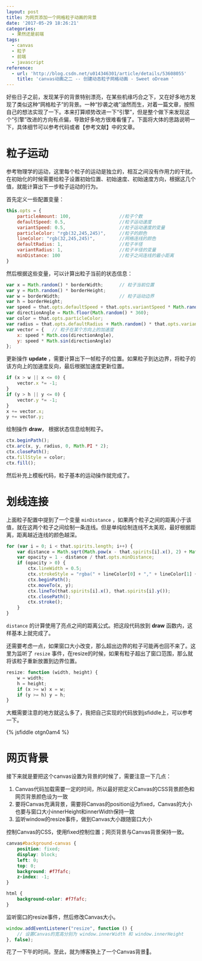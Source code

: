 ```yaml
---
layout: post
title: 为网页添加一个网格粒子动画的背景
date: '2017-05-29 18:26:21'
categories:
  - 果然还是前端
tags:
  - canvas
  - 粒子
  - 前端
  - javascript
reference:
  - url: 'http://blog.csdn.net/u014346301/article/details/53608055'
    title: 'canvas动画之二 -- 创建动态粒子网格动画 - Sweet oDream '
---
```


好些日子之前，发现某乎的背景特别漂亮，在某些机缘巧合之下，又在好多地方发现了类似这种“网格粒子”的背景。一种“抄袭之魂”油然而生，对着一篇文章，按照自己的想法实现了一下。本来打算顺势改进一下“引擎”，但是整个做下来发现这个“引擎”改进的方向有点偏，导致好多地方很难看懂了。下面将大体的思路说明一下，具体细节可以参考代码或者【参考文献】中的文章。

# 粒子运动

参考物理学的运动，这里每个粒子的运动是独立的，相互之间没有作用力的干扰。在初始化的时候需要给粒子设置初始位置、初始速度、初始速度方向，根据这几个值，就能计算出下一步粒子运动的行为。

首先定义一些配置变量：

```javascript
this.opts = {
    particleAmount: 100,                  //粒子个数
    defaultSpeed: 0.5,                    //粒子运动速度
    variantSpeed: 0.5,                    //粒子运动速度的变量
    particleColor: "rgb(32,245,245)",     //粒子的颜色
    lineColor: "rgb(32,245,245)",         //网格连线的颜色
    defaultRadius: 1,                     //粒子半径
    variantRadius: 1,                     //粒子半径的变量
    minDistance: 100                      //粒子之间连线的最小距离
}
```

然后根据这些变量，可以计算出粒子当前的状态信息：

```javascript
var x = Math.random() * borderWidth;      // 粒子当前位置
var y = Math.random() * borderHeight;
var w = borderWidth;                      // 粒子运动边界
var h = borderHeight;
var speed = that.opts.defaultSpeed + that.opts.variantSpeed * Math.random();     // 粒子运动速度
var directionAngle = Math.floor(Math.random() * 360);                            // 粒子运动方向
var color = that.opts.particleColor;
var radius = that.opts.defaultRadius + Math.random() * that.opts.variantRadius;  // 粒子半径
var vector = {   // 粒子在某个方向上的加速度
    x: speed * Math.cos(directionAngle),
    y: speed * Math.sin(directionAngle)
};
```

更新操作 **update** ，需要计算出下一帧粒子的位置。如果粒子到达边界，将粒子的该方向上的加速度反向，最后根据加速度更新位置。

```javascript
if (x > w || x <= 0) {
    vector.x *= -1;
}
if (y > h || y <= 0) {
    vector.y *= -1;
}
x += vector.x;
y += vector.y;
```

绘制操作 **draw**， 根据状态信息绘制粒子。

```javascript
ctx.beginPath();
ctx.arc(x, y, radius, 0, Math.PI * 2);
ctx.closePath();
ctx.fillStyle = color;
ctx.fill();
```

然后补充上模板代码，粒子基本的运动操作就完成了。

# 划线连接

上面粒子配置中提到了一个变量 `minDistance` ，如果两个粒子之间的距离小于该值，就在这两个粒子之间绘制一条连线。但是单纯绘制连线不太美观，最好根据距离，距离越近连线的颜色越深。

```javascript
for (var i = 0; i < that.spirits.length; i++) {
    var distance = Math.sqrt(Math.pow(x - that.spirits[i].x(), 2) + Math.pow(y - that.spirits[i].y(), 2));
    var opacity = 1 - distance / that.opts.minDistance;
    if (opacity > 0) {
        ctx.lineWidth = 0.5;
        ctx.strokeStyle = "rgba(" + lineColor[0] + "," + lineColor[1] + "," + lineColor[2] + "," + opacity + ")";
        ctx.beginPath();
        ctx.moveTo(x, y);
        ctx.lineTo(that.spirits[i].x(), that.spirits[i].y());
        ctx.closePath();
        ctx.stroke();
    }
}
```

`distance` 的计算使用了亮点之间的距离公式。把这段代码放到 **draw** 函数内，这样基本上就完成了。

还需要考虑一点，如果窗口大小改变，那么超出边界的粒子可能再也回不来了。这里为监听了 `resize` 事件，在resize的时候，如果有粒子超出了窗口范围，那么就将该粒子重新放置到边界位置。

```javascript
resize: function (width, height) {
    w = width;
    h = height;
    if (x >= w) x = w;
    if (y >= h) y = h;
}
```

大概需要注意的地方就这么多了，我把自己实现的代码放到jsfiddle上，可以参考一下。

{% jsfiddle otgn0am4 %}

# 网页背景

接下来就是要把这个canvas设置为背景的时候了，需要注意一下几点：

1. Canvas代码加载需要一定的时间，所以最好把定义Canvas的CSS背景颜色和网页背景颜色设为一致
1. 要将Canvas充满背景，需要将Canvas的position设为fixed，Canvas的大小也要与窗口大小innerHeight和innerWidth保持一致
1. 监听window的resize事件，做到Canvas大小跟随窗口大小

控制Canvas的CSS，使用fixed控制位置；网页背景与Canvas背景保持一致。

```css
canvas#background-canvas {
    position: fixed;
    display: block;
    left: 0;
    top: 0;
    background: #f7fafc;
    z-index: -1;
}

html {
    background-color: #f7fafc;
}
```

监听窗口的resize事件，然后修改Canvas大小。

```javascript
window.addEventListener("resize", function () {
    // 设置Canvas的宽高分别为 window.innerWidth 和 window.innerHeight
}, false);
```

花了一下午的时间。至此，就为博客换上了一个Canvas背景:tada:。